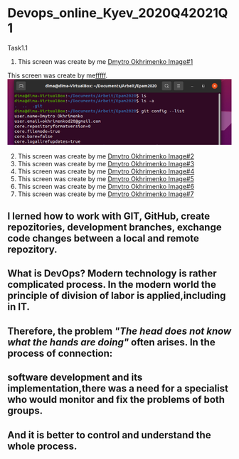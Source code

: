 # Devops_online_Kyev_2020Q42021Q1

Task1.1
1. This screen was create by me [Dmytro Okhrimenko Image#1](https://github.com/DmytroOkhrimenko/Devops_online_Kyev_2020Q42021Q1/blob/main/m1/Task1.1/Screens/1.png)


This screen was create by me[fffff](https://Screens.github.com/).
![image of Dmytro](https://github.com/DmytroOkhrimenko/Devops_online_Kyev_2020Q42021Q1/blob/main/m1/Task1.1/Screens/1.png)




2. This screen was create by me [Dmytro Okhrimenko Image#2](https://github.com/DmytroOkhrimenko/Devops_online_Kyev_2020Q42021Q1/blob/main/m1/Task1.1/Screens/2.png)
3. This screen was create by me [Dmytro Okhrimenko Image#3](https://github.com/DmytroOkhrimenko/Devops_online_Kyev_2020Q42021Q1/blob/main/m1/Task1.1/Screens/3.png)
4. This screen was create by me [Dmytro Okhrimenko Image#4](https://github.com/DmytroOkhrimenko/Devops_online_Kyev_2020Q42021Q1/blob/main/m1/Task1.1/Screens/4.png)
5. This screen was create by me [Dmytro Okhrimenko Image#5](https://github.com/DmytroOkhrimenko/Devops_online_Kyev_2020Q42021Q1/blob/main/m1/Task1.1/Screens/5.png)
6. This screen was create by me [Dmytro Okhrimenko Image#6](https://github.com/DmytroOkhrimenko/Devops_online_Kyev_2020Q42021Q1/blob/main/m1/Task1.1/Screens/6.png)
7. This screen was create by me [Dmytro Okhrimenko Image#7](https://github.com/DmytroOkhrimenko/Devops_online_Kyev_2020Q42021Q1/blob/main/m1/Task1.1/Screens/7.png)



## I lerned how to work with GIT, GitHub, create repozitories, development branches, exchange code changes between a local and remote repozitory.

## What is DevOps? Modern technology is rather complicated process. In the modern world the principle of division of labor is applied,including in IT.
## Therefore, the problem *"The head does not know what the hands are doing"* often arises. In the process of connection: 
## software development and its implementation,there was a need for a specialist who would monitor and fix the problems of both groups. 
## And it is better to control and understand the whole process.


